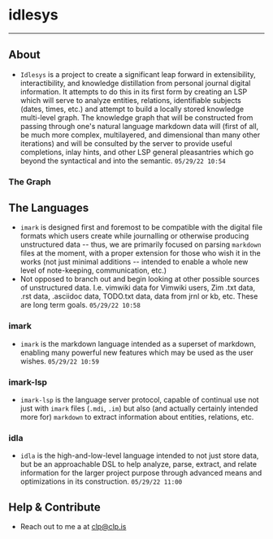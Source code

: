 # idlesys
---

## About
- `Idlesys` is a project to create a significant leap forward in extensibility, interactibility, and knowledge distillation from personal journal digital information. It attempts to do this in its first form by creating an LSP which will serve to analyze entities, relations, identifiable subjects (dates, times, etc.) and attempt to build a locally stored knowledge multi-level graph. The knowledge graph that will be constructed from passing through one's natural language markdown data will (first of all, be much more complex, multilayered, and dimensional than many other iterations) and will be consulted by the server to provide useful completions, inlay hints, and other LSP general pleasantries which go beyond the syntactical and into the semantic. `05/29/22 10:54` 

### The Graph

## The Languages
- `imark` is designed first and foremost to be compatible with the digital file formats which users create while journalling or otherwise producing unstructured data -- thus, we are primarily focused on parsing `markdown` files at the moment, with a proper extension for those who wish it in the works (not just minimal additions -- intended to enable a whole new level of note-keeping, communication, etc.)
- Not opposed to branch out and begin looking at other possible sources of unstructured data. I.e. vimwiki data for Vimwiki users, Zim .txt data, .rst data, .asciidoc data, TODO.txt data, data from jrnl or kb, etc. These are long term goals. `05/29/22 10:58` 

### imark
- `imark` is the markdown language intended as a superset of markdown, enabling many powerful new features which may be used as the user wishes. `05/29/22 10:59` 

### imark-lsp
- `imark-lsp` is the language server protocol, capable of continual use not just with `imark` files (`.mdi`, `.im`) but also (and actually certainly intended more for) `markdown` to extract information about entities, relations, etc.



### idla
- `idla` is the high-and-low-level language intended to not just store data, but be an approachable DSL to help analyze, parse, extract, and relate information for the larger project purpose through advanced means and optimizations in its construction. `05/29/22 11:00` 

## Help & Contribute
- Reach out to me a at [clp@clp.is](clp@clp.is)
